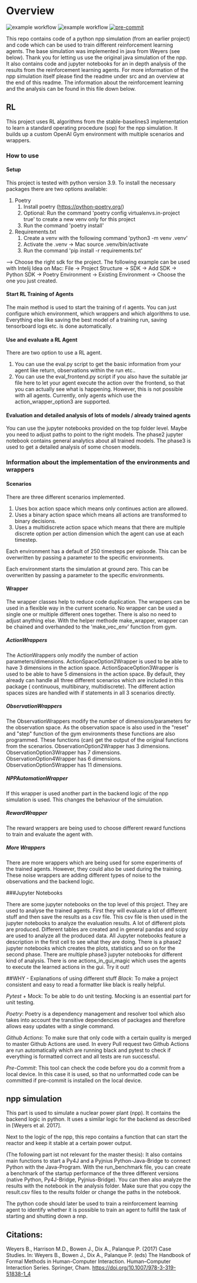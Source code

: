 
# Overview
![example workflow](https://github.com/fa-ni/npp-RL/actions/workflows/pytest.yml/badge.svg)
![example workflow](https://github.com/fa-ni/npp-RL/actions/workflows/black.yml/badge.svg)
[![pre-commit](https://img.shields.io/badge/pre--commit-enabled-brightgreen?logo=pre-commit&logoColor=white)](https://github.com/pre-commit/pre-commit)

This repo contains  code of a python npp simulation (from an earlier project) and code which can be used to train different reinforcement learning agents.
The base simulation was implemented in java from Weyers (see below). Thank you for letting us use the original java simulation of the npp.
It also contains code and jupyter notebooks for an in depth analysis of the results from the reinforcement learning agents.
For more information of the npp simulation itself please find the readme under src and an overview at the end of this readme.
The information about the reinforcement learning and the analysis can be found in this file down below.

## RL

This project uses RL algorithms from the stable-baselines3 implementation to learn a standard operating procedure (sop) for the npp simulation.
It builds up a custom OpenAI Gym environment with multiple scenarios and wrappers.
### How to use
#### Setup
This project is tested with python version 3.9.
To install the necessary packages there are two options available:
1. Poetry
   1. Install poetry (https://python-poetry.org/)
   2. Optional: Run the command 'poetry config virtualenvs.in-project true' to create a new venv only for this project
   3. Run the command 'poetry install'
2. Requirements.txt
   1. Create a venv with the following command 'python3 -m venv .venv'
   2. Activate the .venv -> Mac source .venv/bin/activate
   3. Run the command 'pip install -r requirements.txt'

--> Choose the right sdk for the project. The following example can be used with Intelij Idea on Mac:
File -> Project Structure -> SDK -> Add SDK -> Python SDK -> Poetry Environment -> Existing Environment -> Choose the 
one you just created.
#### Start RL Training of Agents
The main method is used to start the training of rl agents. You can just configure which environment,
which wrappers and which algorithms to use. Everything else like saving the best model of a training run,
saving tensorboard logs etc. is done automatically.

#### Use and evaluate a RL Agent
There are two option to use a RL agent.
1. You can use the eval.py script to get the basic information from your agent like return, observations within the run etc..
2. You can use the eval_frontend.py script if you also have the suitable jar file here to let your
   agent execute the action over the frontend, so that you can actually see what is happening. However, this
   is not possible with all agents. Currently, only agents which use the action_wrapper_option3 are
   supported.
#### Evaluation and detailed analysis of lots of models / already trained agents
You can use the jupyter notebooks provided on the top folder level.
Maybe you need to adjust paths to point to the right models. The phase2 jupyter notebook
contains general analytics about all trained models. The phase3 is used to get a
detailed analysis of some chosen models.


### Information about the implementation of the environments and wrappers

#### Scenarios
There are three different scenarios implemented.
1. Uses box action space which means only continues action are allowed.
2. Uses a binary action space which means all actions are transformed to binary decisions.
3. Uses a multidiscrete action space which means that there are multiple discrete option per action dimension which the
   agent can use at each timestep.

Each environment has a default of 250 timesteps per episode. This can be overwritten by
passing a parameter to the specific environments.

Each environment starts the simulation at ground zero. This can be overwritten by
passing a parameter to the specific environments.


#### Wrapper

The wrapper classes help to reduce code duplication. The wrappers can be used in a flexible way in the current scenario.
No wrapper can be used a single one or multiple different ones together. There is also no need to adjust anything else.
With the helper methode make_wrapper, wrapper can be chained
and overhanded to the 'make_vec_env' function from gym.

##### ActionWrappers

The ActionWrappers only modify the number of action parameters/dimensions. ActionSpaceOption2Wrapper is used to be able
to have 3 dimensions in the action space. ActionSpaceOption3Wrapper is used to be able to have 5 dimensions in the
action space. By default, they already can handle all three different scenarios which are included in this package (
continuous, multibinary, multidiscrete). The different action spaces sizes are handled with if statements in all 3
scenarios directly.

##### ObservationWrappers

The ObservationWrappers modify the number of dimensions/parameters for the observation space. As the observation space
is also used in the "reset" and "step" function of the gym environments these functions are also programmed. These
functions (can) get the output of the original functions from the scenarios. ObservationOption2Wrapper has 3 dimensions.
ObservationOption3Wrapper has 7 dimensions. ObservationOption4Wrapper has 6 dimensions. ObservationOption5Wrapper has 11
dimensions.

##### NPPAutomationWrapper
If this wrapper is used another part in the backend logic of the npp simulation is used.
This changes the behaviour of the simulation.

##### RewardWrapper
The reward wrappers are being used to choose different reward functions to train and evaluate
the agent with.

##### More Wrappers

There are more wrappers which are being used for some experiments of the trained agents. However,
they could also be used during the training. These noise wrappers are adding different types of
noise to the observations and the backend logic.

###Jupyter Notebooks

There are some jupyter notebooks on the top level of this project. They are used to analyse the trained agents.
First they will evaluate a lot of different stuff and then save the results as a csv file. This csv file is then
used in the jupyter notebooks to analyze the evaluation results. A lot of different plots are produced. Different tables
are created and in general pandas and scipy are used to analyze all the produced data.
All Jupyter notebooks feature a description in the first cell to see what they are doing.
There is a phase2 jupyter notebooks which creates the plots, statistics and so on for the second phase.
There are multiple phase3 jupyter notebooks for different kind of analysis.
There is one actions_in_gui_magic which uses the agents to execute the learned
actions in the gui. Try it out!

##WHY - Explanations of using different stuff
*Black*: To make a project consistent and easy to read a formatter like black is really helpful.

*Pytest* + Mock: To be able to do unit testing. Mocking is an essential part for unit testing.

*Poetry*: Poetry is a dependency management and resolver tool which also takes into account the transitive dependencies
of packages and therefore allows easy updates with a single command.

*Github Actions*: To make sure that only code with a certain quality is merged to master Github Actions are
used. In every Pull request two Github Actions are run automatically which are running black and pytest to check
if everything is formatted correct and all tests are run successful.

*Pre-Commit*: This tool can check the code before you do a commit from a local device. In this case it is used, so
that no unformatted code can be committed if pre-commit is installed on the local device.

## npp simulation
This part is used to simulate a nuclear power plant (npp). It contains the backend logic in python. It uses a similar
logic for the backend as described in [Weyers et al. 2017].

Next to the logic of the npp, this repo contains a function that can start the reactor and keep it stable at a certain
power output.

(The following part ist not relevant for the master thesis):
It also contains main functions to start a Py4J and a Pyjnius Python-Java-Bridge to connect Python with the Java-Program.
With the run_benchmark file, you can create a benchmark of the startup performance of the three different versions (native
Python, Py4J-Bridge, Pyjnius-Bridge). You can then also analyze the results with the notebook in the analysis folder.
Make sure that you copy the result.csv files to the results folder or change the paths in the notebook.

The python code should later be used to train a reinforcement learning agent to identify whether it is possible to train an
agent to fulfill the task of starting and shutting down a nnp.


## Citations:

Weyers B., Harrison M.D., Bowen J., Dix A., Palanque P. (2017) Case Studies. In: Weyers B., Bowen J., Dix A., Palanque
P. (eds) The Handbook of Formal Methods in Human-Computer Interaction. Human–Computer Interaction Series. Springer,
Cham. https://doi.org/10.1007/978-3-319-51838-1_4
